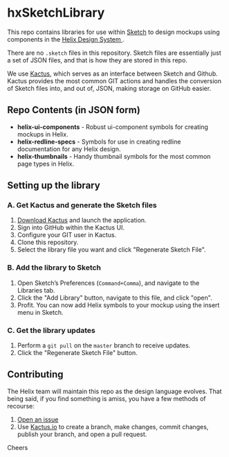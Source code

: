 # hxSketchLibrary

This repo contains libraries for use within [Sketch](https://www.sketchapp.com/) to design mockups using components in the [Helix Design System ](https://github.com/rackerlabs/helix-ui). 

There are no `.sketch` files in this repository. Sketch files are essentially just a set of JSON files, and that is how they are stored in this repo.

We use [Kactus](https://github.com/kactus-io/kactus), which serves as an interface between Sketch and Github.  Kactus provides the most common GIT actions and handles the conversion of Sketch files into, and out of, JSON, making storage on GitHub easier.

## Repo Contents (in JSON form)

- **helix-ui-components** - Robust ui-component symbols for creating mockups in Helix.
- **helix-redline-specs** - Symbols for use in creating redline documentation for any Helix design.
- **helix-thumbnails** - Handy thumbnail symbols for the most common page types in Helix.

## Setting up the library

### A. Get Kactus and generate the Sketch files
1. [Download Kactus](https://kactus.io/) and launch the application.
2. Sign into GitHub within the Kactus UI.
3. Configure your GIT user in Kactus.
4. Clone this repository.
5. Select the library file you want and click "Regenerate Sketch File".

### B. Add the library to Sketch
1. Open Sketch’s Preferences (`Command+Comma`), and navigate to the Libraries tab.
2. Click the "Add Library" button, navigate to this file, and click "open".
3. Profit. You can now add Helix symbols to your mockup using the insert menu in Sketch.

### C. Get the library updates
1. Perform a `git pull` on the `master` branch to receive updates.
2. Click the "Regenerate Sketch File" button.

## Contributing

The Helix team will maintain this repo as the design language evolves. That being said, if you find something is amiss, you have a few methods of recourse:

1. [Open an issue](https://github.com/rackerlabs/hxSketchLibrary/issues/new)
2. Use [Kactus.io](http://www.kactus.io) to create a branch, make changes, commit changes, publish your branch, and open a pull request.

Cheers